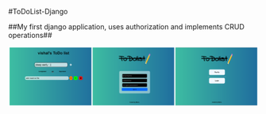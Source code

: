 #ToDoList-Django

##My first django application, uses authorization and implements CRUD operations##

![alt text](https://github.com/Mario-Vishal/ToDoList-Django/blob/main/collage.png?raw=true)